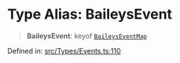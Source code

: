 # Type Alias: BaileysEvent

> **BaileysEvent**: keyof [`BaileysEventMap`](BaileysEventMap.md)

Defined in: [src/Types/Events.ts:110](https://github.com/Fokusdotid/bail/blob/3856b89f13bbe82f2e10396a28cd4ef2089de845/src/Types/Events.ts#L110)
